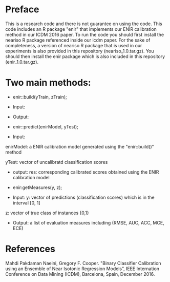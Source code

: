 Preface 
===========
This is a research code and there is not guarantee on using the code.
This code includes an R package "enir" that implements our ENIR calibration method in our ICDM 2016 paper.
To run the code you should first install the neariso R package referenced inside our icdm paper. 
For the sake of completeness, a version of neariso R package that is used in our experiments is 
also provided in this repository (neariso_1.0.tar.gz). You should then install the enir package which is also included in this
repository (enir_1.0.tar.gz).



Two main methods:
===========
+ enir::build(yTrain, zTrain);

- Input:

- Output:




+ enir::predict(enirModel, yTest);

- Input: 

enirModel: a ENIR calibration model generated using the "enir::build()" method

yTest: vector of uncalibratd classification scores


- output:
res: corresponding calibrated scores obtained using the ENIR calibration model


+ enir:getMeasures(y, z);
- Input:
y: vector of predictions (classification scores) which is in the interval [0, 1]

z: vector of true class of instances {0,1}

- Output: 
a list of evaluation measures including (RMSE, AUC, ACC, MCE, ECE)

References 
===========

Mahdi Pakdaman Naeini, Gregory F. Cooper. "Binary Classifier Calibration using an Ensemble of Near Isotonic Regression Models”, 
IEEE Internation Conference on Data Mining (ICDM), Barcelona, Spain, December 2016.

